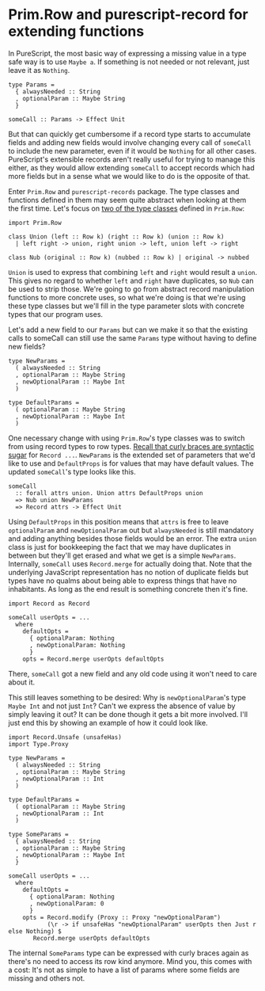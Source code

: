 # Prim.Row and purescript-record for extending functions

In PureScript, the most basic way of expressing a missing value in a
type safe way is to use `Maybe a`.  If something is not needed or not
relevant, just leave it as `Nothing`.

```
type Params =
  { alwaysNeeded :: String
  , optionalParam :: Maybe String
  }

someCall :: Params -> Effect Unit
```

But that can quickly get cumbersome if a record type starts to
accumulate fields and adding new fields would involve changing every
call of `someCall` to include the new parameter, even if it would be
`Nothing` for all other cases.  PureScript's extensible records aren't
really useful for trying to manage this either, as they would allow
extending `someCall` to accept records which had more fields but in a
sense what we would like to do is the opposite of that.

Enter `Prim.Row` and `purescript-records` package.  The type classes
and functions defined in them may seem quite abstract when looking at
them the first time.  Let's focus on [two of the type
classes](https://pursuit.purescript.org/builtins/docs/Prim.Row)
defined in `Prim.Row`:

```
import Prim.Row

class Union (left :: Row k) (right :: Row k) (union :: Row k)
  | left right -> union, right union -> left, union left -> right

class Nub (original :: Row k) (nubbed :: Row k) | original -> nubbed
```

`Union` is used to express that combining `left` and `right` would
result a `union`.  This gives no regard to whether `left` and `right`
have duplicates, so `Nub` can be used to strip those.  We're going to
go from abstract record manipulation functions to more concrete uses,
so what we're doing is that we're using these type classes but we'll
fill in the type parameter slots with concrete types that our program
uses.

Let's add a new field to our `Params` but can we make it so that the
existing calls to someCall can still use the same `Params` type
without having to define new fields?

```
type NewParams =
  ( alwaysNeeded :: String
  , optionalParam :: Maybe String
  , newOptionalParam :: Maybe Int
  )

type DefaultParams =
  ( optionalParam :: Maybe String
  , newOptionalParam :: Maybe Int
  )
```

One necessary change with using `Prim.Row`'s type classes was to
switch from using record types to row types.  [Recall that curly
braces are syntactic
sugar](https://github.com/purescript/documentation/blob/master/language/Records.md)
for `Record ...`.  `NewParams` is the extended set of parameters that
we'd like to use and `DefaultProps` is for values that may have
default values.  The updated `someCall`'s type looks like this.

```
someCall
  :: forall attrs union. Union attrs DefaultProps union
  => Nub union NewParams
  => Record attrs -> Effect Unit
```

Using `DefaultProps` in this position means that `attrs` is free to
leave `optionalParam` and `newOptionalParam` out but `alwaysNeeded` is
still mandatory and adding anything besides those fields would be an
error.  The extra `union` class is just for bookkeeping the fact that
we may have duplicates in between but they'll get erased and what we
get is a simple `NewParams`.  Internally, `someCall` uses
`Record.merge` for actually doing that.  Note that the underlying
JavaScript representation has no notion of duplicate fields but types
have no qualms about being able to express things that have no
inhabitants.  As long as the end result is something concrete then
it's fine.

```
import Record as Record

someCall userOpts = ...
  where
    defaultOpts =
      { optionalParam: Nothing
      , newOptionalParam: Nothing
      }
    opts = Record.merge userOpts defaultOpts
```

There, `someCall` got a new field and any old code using it won't need
to care about it.

This still leaves something to be desired: Why is `newOptionalParam`'s
type `Maybe Int` and not just `Int`?  Can't we express the absence of
value by simply leaving it out?  It can be done though it gets a bit
more involved.  I'll just end this by showing an example of how it
could look like.

```
import Record.Unsafe (unsafeHas)
import Type.Proxy

type NewParams =
  ( alwaysNeeded :: String
  , optionalParam :: Maybe String
  , newOptionalParam :: Int
  )

type DefaultParams =
  ( optionalParam :: Maybe String
  , newOptionalParam :: Int
  )

type SomeParams =
  { alwaysNeeded :: String
  , optionalParam :: Maybe String
  , newOptionalParam :: Maybe Int
  }

someCall userOpts = ...
  where
    defaultOpts =
      { optionalParam: Nothing
      , newOptionalParam: 0
      }
    opts = Record.modify (Proxy :: Proxy "newOptionalParam")
           (\r -> if unsafeHas "newOptionalParam" userOpts then Just r else Nothing) $
	   Record.merge userOpts defaultOpts
```

The internal `SomeParams` type can be expressed with curly braces
again as there's no need to access its row kind anymore.  Mind you,
this comes with a cost: It's not as simple to have a list of params
where some fields are missing and others not.
